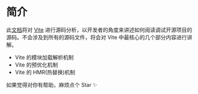 # 简介

此[文档](https://github.com/zhangyuang/vite-design)将对 [Vite](https://github.com/vitejs/vite) 进行源码分析，以开发者的角度来讲述如何阅读调试开源项目的源码。不会涉及到所有的源码文件，将会对 Vite 中最核心的几个部分内容进行讲解。

- Vite 的模块加载解析机制
- Vite 的预优化机制
- Vite 的 HMR(热替换)机制

如果觉得对你有帮助，麻烦点个 Star ✨